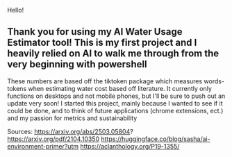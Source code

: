 Hello!

Thank you for using my AI Water Usage Estimator tool!
This is my first project and I heavily relied on AI to walk me through from the very beginning with powershell
-------------------
These numbers are based off the tiktoken package which measures words-tokens when estimating water cost based off literature. 
It currently only functions on desktops and not mobile phones, but I'll be sure to push out an update very soon! 
I started this project, mainly because I wanted to see if it could be done, and to think of future applications (chrome extensions, ect.) and my passion for metrics and sustainability







Sources:
https://arxiv.org/abs/2503.05804?
https://arxiv.org/pdf/2104.10350
https://huggingface.co/blog/sasha/ai-environment-primer?utm
https://aclanthology.org/P19-1355/
